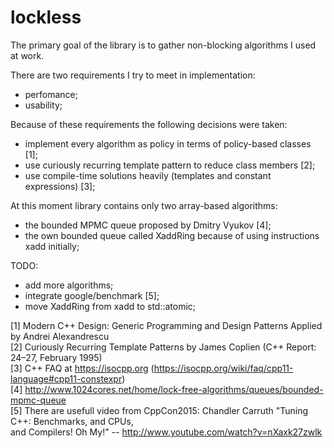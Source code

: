 # lockless
The primary goal of the library is to gather non-blocking algorithms I used at work.

There are two requirements I try to meet in implementation:
 - perfomance;
 - usability;

Because of these requirements the following decisions were taken:
 - implement every algorithm as policy in terms of policy-based classes [1];
 - use curiously recurring template pattern to reduce class members [2];
 - use compile-time solutions heavily (templates and constant expressions) [3];

At this moment library contains only two array-based algorithms: 
 - the bounded MPMC queue proposed by Dmitry Vyukov [4];
 - the own bounded queue called XaddRing because of using instructions xadd initially;

TODO:
 - add more algorithms;
 - integrate google/benchmark [5];
 - move XaddRing from xadd to std::atomic;

[1] Modern C++ Design: Generic Programming and Design Patterns Applied by Andrei Alexandrescu <br>
[2] Curiously Recurring Template Patterns by James Coplien (C++ Report: 24–27, February 1995) <br>
[3] C++ FAQ at https://isocpp.org (https://isocpp.org/wiki/faq/cpp11-language#cpp11-constexpr) <br>
[4] http://www.1024cores.net/home/lock-free-algorithms/queues/bounded-mpmc-queue <br>
[5] There are usefull video from CppCon2015: Chandler Carruth "Tuning C++: Benchmarks, and CPUs, <br>
    and Compilers! Oh My!" -- http://www.youtube.com/watch?v=nXaxk27zwlk
